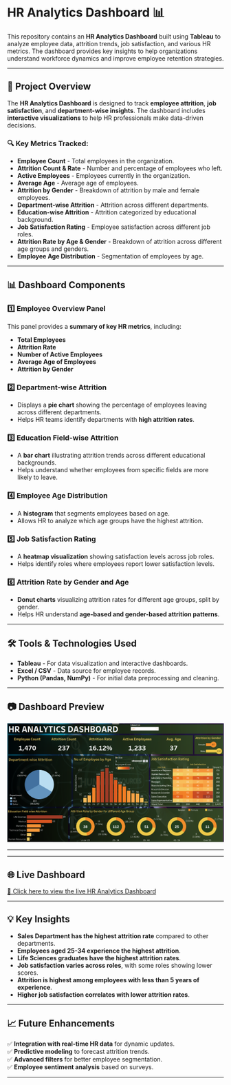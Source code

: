 # HR Analytics Dashboard 📊  

This repository contains an **HR Analytics Dashboard** built using **Tableau** to analyze employee data, attrition trends, job satisfaction, and various HR metrics. The dashboard provides key insights to help organizations understand workforce dynamics and improve employee retention strategies.

---

## 🚀 Project Overview  

The **HR Analytics Dashboard** is designed to track **employee attrition**, **job satisfaction**, and **department-wise insights**. The dashboard includes **interactive visualizations** to help HR professionals make data-driven decisions.

### 🔍 **Key Metrics Tracked**:
- **Employee Count** - Total employees in the organization.
- **Attrition Count & Rate** - Number and percentage of employees who left.
- **Active Employees** - Employees currently in the organization.
- **Average Age** - Average age of employees.
- **Attrition by Gender** - Breakdown of attrition by male and female employees.
- **Department-wise Attrition** - Attrition across different departments.
- **Education-wise Attrition** - Attrition categorized by educational background.
- **Job Satisfaction Rating** - Employee satisfaction across different job roles.
- **Attrition Rate by Age & Gender** - Breakdown of attrition across different age groups and genders.
- **Employee Age Distribution** - Segmentation of employees by age.

---

## 📊 Dashboard Components  

### **1️⃣ Employee Overview Panel**
This panel provides a **summary of key HR metrics**, including:
- **Total Employees**
- **Attrition Rate**
- **Number of Active Employees**
- **Average Age of Employees**
- **Attrition by Gender**

### **2️⃣ Department-wise Attrition**
- Displays a **pie chart** showing the percentage of employees leaving across different departments.
- Helps HR teams identify departments with **high attrition rates**.

### **3️⃣ Education Field-wise Attrition**
- A **bar chart** illustrating attrition trends across different educational backgrounds.
- Helps understand whether employees from specific fields are more likely to leave.

### **4️⃣ Employee Age Distribution**
- A **histogram** that segments employees based on age.
- Allows HR to analyze which age groups have the highest attrition.

### **5️⃣ Job Satisfaction Rating**
- A **heatmap visualization** showing satisfaction levels across job roles.
- Helps identify roles where employees report lower satisfaction levels.

### **6️⃣ Attrition Rate by Gender and Age**
- **Donut charts** visualizing attrition rates for different age groups, split by gender.
- Helps HR understand **age-based and gender-based attrition patterns**.

---

## 🛠️ Tools & Technologies Used  

- **Tableau** - For data visualization and interactive dashboards.
- **Excel / CSV** - Data source for employee records.
- **Python (Pandas, NumPy)** - For initial data preprocessing and cleaning.

---

## 📷 Dashboard Preview  

![HR Analytics Dashboard](dashboard.png)

---
---

## 🌐 Live Dashboard  
[🔗 Click here to view the live HR Analytics Dashboard](https://public.tableau.com/views/HRANALYTICSDASHBOARD_17395427510170/HRANALYTICSDASHBOARD?:language=en-US&publish=yes&:sid=&:redirect=auth&:display_count=n&:origin=viz_share_link)  

---

## 💡 Key Insights  

- **Sales Department has the highest attrition rate** compared to other departments.
- **Employees aged 25-34 experience the highest attrition**.
- **Life Sciences graduates have the highest attrition rates**.
- **Job satisfaction varies across roles**, with some roles showing lower scores.
- **Attrition is highest among employees with less than 5 years of experience**.
- **Higher job satisfaction correlates with lower attrition rates**.

---

## 📈 Future Enhancements  

✅ **Integration with real-time HR data** for dynamic updates.  
✅ **Predictive modeling** to forecast attrition trends.  
✅ **Advanced filters** for better employee segmentation.  
✅ **Employee sentiment analysis** based on surveys.  

---


